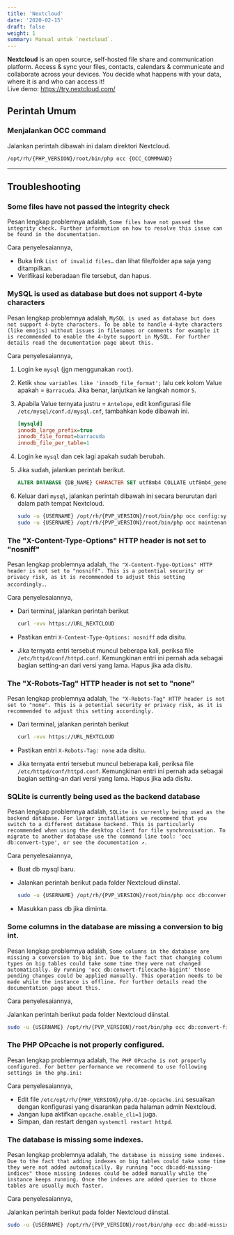 ```yaml
---
title: 'Nextcloud'
date: '2020-02-15'
draft: false
weight: 1
summary: Manual untuk `nextcloud`.
---
```


**Nextcloud** is an open source, self-hosted file share and communication platform. Access & sync your files, contacts, calendars & communicate and collaborate across your devices. You decide what happens with your data, where it is and who can access it!  
Live demo: <https://try.nextcloud.com/>

## Perintah Umum

### Menjalankan OCC command

Jalankan perintah dibawah ini dalam direktori Nextcloud.

```bash
/opt/rh/{PHP_VERSION}/root/bin/php occ {OCC_COMMMAND}
```

---

## Troubleshooting

### Some files have not passed the integrity check

Pesan lengkap problemnya adalah, `Some files have not passed the integrity check. Further information on how to resolve this issue can be found in the documentation.`

Cara penyelesaiannya,

- Buka link `List of invalid files…` dan lihat file/folder apa saja yang ditampilkan.
- Verifikasi keberadaan file tersebut, dan hapus.

### MySQL is used as database but does not support 4-byte characters

Pesan lengkap problemnya adalah, `MySQL is used as database but does not support 4-byte characters. To be able to handle 4-byte characters (like emojis) without issues in filenames or comments for example it is recommended to enable the 4-byte support in MySQL. For further details read the documentation page about this.`

Cara penyelesaiannya,

1. Login ke `mysql` (jgn menggunakan `root`).
1. Ketik `show variables like 'innodb_file_format';` lalu cek kolom Value apakah = `Barracuda`. Jika benar, lanjutkan ke langkah nomor `5`.
1. Apabila Value ternyata justru = `Antelope`, edit konfigurasi file `/etc/mysql/conf.d/mysql.cnf`, tambahkan kode dibawah ini.

    ```ini
    [mysqld]
    innodb_large_prefix=true
    innodb_file_format=barracuda
    innodb_file_per_table=1
    ```

1. Login ke `mysql` dan cek lagi apakah sudah berubah.
1. Jika sudah, jalankan perintah berikut.

    ```sql
    ALTER DATABASE {DB_NAME} CHARACTER SET utf8mb4 COLLATE utf8mb4_general_ci;
    ```

1. Keluar dari `mysql`, jalankan perintah dibawah ini secara berurutan dari dalam path tempat Nextcloud.

    ```bash
    sudo -u {USERNAME} /opt/rh/{PVP_VERSION}/root/bin/php occ config:system:set mysql.utf8mb4 --type boolean --value="true"
    sudo -u {USERNAME} /opt/rh/{PVP_VERSION}/root/bin/php occ maintenance:repair
    ```

### The "X-Content-Type-Options" HTTP header is not set to "nosniff"

Pesan lengkap problemnya adalah, `The "X-Content-Type-Options" HTTP header is not set to "nosniff". This is a potential security or privacy risk, as it is recommended to adjust this setting accordingly.`.

Cara penyelesaiannya,

- Dari terminal, jalankan perintah berikut

    ```bash
    curl -vvv https://URL_NEXTCLOUD
    ```

- Pastikan entri `X-Content-Type-Options: nosniff` ada disitu.
- Jika ternyata entri tersebut muncul beberapa kali, periksa file `/etc/httpd/conf/httpd.conf`. Kemungkinan entri ini pernah ada sebagai bagian setting-an dari versi yang lama. Hapus jika ada disitu.

### The "X-Robots-Tag" HTTP header is not set to "none"

Pesan lengkap problemnya adalah, `The "X-Robots-Tag" HTTP header is not set to "none". This is a potential security or privacy risk, as it is recommended to adjust this setting accordingly.`

- Dari terminal, jalankan perintah berikut

    ```bash
    curl -vvv https://URL_NEXTCLOUD
    ```

- Pastikan entri `X-Robots-Tag: none` ada disitu.
- Jika ternyata entri tersebut muncul beberapa kali, periksa file `/etc/httpd/conf/httpd.conf`. Kemungkinan entri ini pernah ada sebagai bagian setting-an dari versi yang lama. Hapus jika ada disitu.

### SQLite is currently being used as the backend database

Pesan lengkap problemnya adalah, `SQLite is currently being used as the backend database. For larger installations we recommend that you switch to a different database backend. This is particularly recommended when using the desktop client for file synchronisation. To migrate to another database use the command line tool: 'occ db:convert-type', or see the documentation ↗.`

Cara penyelesaiannya,

- Buat db mysql baru.
- Jalankan perintah berikut pada folder Nextcloud diinstal.

    ```bash
    sudo -u {USERNAME} /opt/rh/{PVP_VERSION}/root/bin/php occ db:convert-type --all-apps mysql {DB_USERNAME} localhost {DB_NAME}
    ```

- Masukkan pass db jika diminta.

### Some columns in the database are missing a conversion to big int.

Pesan lengkap problemnya adalah, `Some columns in the database are missing a conversion to big int. Due to the fact that changing column types on big tables could take some time they were not changed automatically. By running 'occ db:convert-filecache-bigint' those pending changes could be applied manually. This operation needs to be made while the instance is offline. For further details read the documentation page about this.`

Cara penyelesaiannya,

Jalankan perintah berikut pada folder Nextcloud diinstal.

```bash
sudo -u {USERNAME} /opt/rh/{PVP_VERSION}/root/bin/php occ db:convert-filecache-bigint
```

### The PHP OPcache is not properly configured.

Pesan lengkap problemnya adalah, `The PHP OPcache is not properly configured. For better performance we recommend to use following settings in the php.ini:`

Cara penyelesaiannya,

- Edit file `/etc/opt/rh/{PHP_VERSION}/php.d/10-opcache.ini` sesuaikan dengan konfigurasi yang disarankan pada halaman admin Nextcloud.
- Jangan lupa aktifkan `opcache.enable_cli=1` juga.
- Simpan, dan restart dengan `systemctl restart httpd`.

### The database is missing some indexes.

Pesan lengkap problemnya adalah, `The database is missing some indexes. Due to the fact that adding indexes on big tables could take some time they were not added automatically. By running "occ db:add-missing-indices" those missing indexes could be added manually while the instance keeps running. Once the indexes are added queries to those tables are usually much faster.`

Cara penyelesaiannya,

Jalankan perintah berikut pada folder Nextcloud diinstal.

```bash
sudo -u {USERNAME} /opt/rh/{PVP_VERSION}/root/bin/php occ db:add-missing-indices
```
